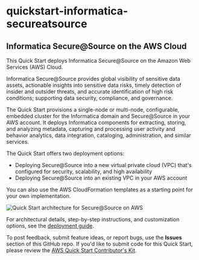 # quickstart-informatica-secureatsource
## Informatica Secure@Source on the AWS Cloud


This Quick Start deploys Informatica Secure@Source on the Amazon Web Services (AWS) Cloud.

Informatica Secure@Source provides global visibility of sensitive data assets, actionable insights into sensitive data risks, timely detection of insider and outsider threats, and accurate identification of high risk conditions; supporting data security, compliance, and governance.

The Quick Start provisions a single-node or multi-node, configurable, embedded cluster for the Informatica domain and Secure@Source in your AWS account. It deploys Informatica components for extracting, storing, and analyzing metadata, capturing and processing user activity and behavior analytics, data integration, cataloging, administration, and similar services.

The Quick Start offers two deployment options:

- Deploying Secure@Source into a new virtual private cloud (VPC) that's configured for security, scalability, and high availability
- Deploying Secure@Source into an existing VPC in your AWS account

You can also use the AWS CloudFormation templates as a starting point for your own implementation.

![Quick Start architecture for Secure@Source on AWS](https://d0.awsstatic.com/partner-network/QuickStart/datasheets/informatica-secureatsource-on-aws-architecture.png)

For architectural details, step-by-step instructions, and customization options, see the [deployment guide](https://s3.amazonaws.com/quickstart-reference/informatica/secureatsource/latest/doc/informatica-secureatsource-on-the-aws-cloud.pdf).

To post feedback, submit feature ideas, or report bugs, use the **Issues** section of this GitHub repo.
If you'd like to submit code for this Quick Start, please review the [AWS Quick Start Contributor's Kit](https://aws-quickstart.github.io/).
